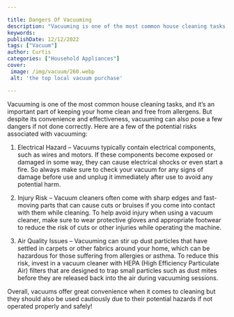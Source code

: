 ```yaml
---

title: Dangers Of Vacuuming
description: "Vacuuming is one of the most common house cleaning tasks, and it’s an important part of keeping your home clean and free from alle...check it out to learn"
keywords: 
publishDate: 12/12/2022
tags: ["Vacuum"]
author: Curtis
categories: ["Household Appliances"]
cover: 
 image: /img/vacuum/260.webp
 alt: 'the top local vacuum purchase'

---
```


Vacuuming is one of the most common house cleaning tasks, and it’s an important part of keeping your home clean and free from allergens. But despite its convenience and effectiveness, vacuuming can also pose a few dangers if not done correctly. Here are a few of the potential risks associated with vacuuming: 

1. Electrical Hazard – Vacuums typically contain electrical components, such as wires and motors. If these components become exposed or damaged in some way, they can cause electrical shocks or even start a fire. So always make sure to check your vacuum for any signs of damage before use and unplug it immediately after use to avoid any potential harm. 

2. Injury Risk – Vacuum cleaners often come with sharp edges and fast-moving parts that can cause cuts or bruises if you come into contact with them while cleaning. To help avoid injury when using a vacuum cleaner, make sure to wear protective gloves and appropriate footwear to reduce the risk of cuts or other injuries while operating the machine. 

3. Air Quality Issues – Vacuuming can stir up dust particles that have settled in carpets or other fabrics around your home, which can be hazardous for those suffering from allergies or asthma. To reduce this risk, invest in a vacuum cleaner with HEPA (High Efficiency Particulate Air) filters that are designed to trap small particles such as dust mites before they are released back into the air during vacuuming sessions. 

Overall, vacuums offer great convenience when it comes to cleaning but they should also be used cautiously due to their potential hazards if not operated properly and safely!
